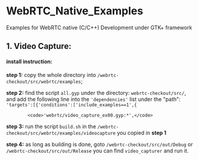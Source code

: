 # WebRTC_Native_Examples
Examples for WebRTC native (C/C++) Development under GTK+ framework

## 1. Video Capture:

#### install instruction:
<b>step 1:</b> copy the whole directory into <code>/webrtc-checkout/src/webrtc/examples</code>; 
            
<b>step 2:</b> find the script <code>all.gyp</code> under the directory: <code>webrtc-checkout/src/</code>, and add the following line into the <code>'dependencies'</code> list under the "path": <code>'targets':[{'conditions':['include_examples==1',{</code> 
                  
            <code>'webrtc/video_capture_ex00.gyp:*',</code>
                  
<b>step 3:</b> run the script <code>build.sh</code> in the <code>/webrtc-checkout/src/webrtc/examples/videocapture</code> you copied in <b>step 1</b>
      
<b>step 4:</b> as long as building is done, goto <code>/webrtc-checkout/src/out/Debug</code> or <code>/webrtc-checkout/src/out/Release</code> you can find <code>video_capturer</code> and run it.
      
